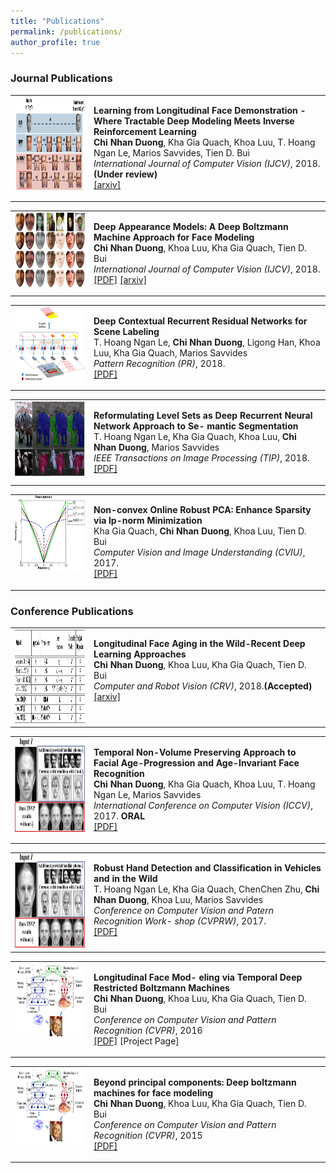 ```yaml
---
title: "Publications"
permalink: /publications/
author_profile: true
---
```


### Journal Publications

<table width="1200" align="center" border="0">
	<td width="25%" valign="top" align="center"><img src="/images/featured_SDAP.png" alt="thumbnail" width="180" height="150" style="border-style: none"></td>
	<td width="75%" valign="top">
	<p><heading><strong>Learning from Longitudinal Face Demonstration - Where Tractable Deep Modeling Meets Inverse Reinforcement Learning</strong></heading><br>
	<strong> Chi Nhan Duong</strong>, Kha Gia Quach, Khoa Luu, T. Hoang Ngan Le, Marios Savvides, Tien D. Bui<br>
	<em>International Journal of Computer Vision (IJCV)</em>, 2018.<b>(Under review)</b><br>
	<a href="https://arxiv.org/pdf/1711.10520.pdf">[arxiv]</a>
	</p></td></table>

<table width="1200" align="center" border="0">
	<td width="25%" valign="top" align="center"><img src="/images/featured_DAMs_journal.jpg" alt="thumbnail" width="150" height="120" style="border-style: none"></td>
	<td width="75%" valign="top">
	<p><heading><strong>Deep Appearance Models: A Deep Boltzmann Machine Approach for Face Modeling</strong></heading><br>
	<strong> Chi Nhan Duong</strong>, Khoa Luu, Kha Gia Quach, Tien D. Bui<br><em>International Journal of Computer Vision (IJCV)</em>, 2018.<br>
	<a href="https://link.springer.com/article/10.1007%2Fs11263-018-1113-3">[PDF]</a>
	<a href="https://arxiv.org/pdf/1607.06871.pdf">[arxiv]</a>
	</p></td></table>

<table width="1200" align="center" border="0">
	<td width="25%" valign="top" align="center"><img src="/images/featured_CRRN.png" alt="thumbnail" width="150" height="120" style="border-style: none"></td>
	<td width="75%" valign="top">
	<p><heading><strong>Deep Contextual Recurrent Residual Networks for Scene Labeling</strong></heading><br>
	T. Hoang Ngan Le, <strong> Chi Nhan Duong</strong>, Ligong Han, Khoa Luu, Kha Gia Quach, Marios Savvides<br>
	<em>Pattern Recognition (PR)</em>, 2018.<br>
	<a href="https://www.sciencedirect.com/science/article/pii/S0031320318300074">[PDF]</a>
	</p></td></table>

<table width="1200" align="center" border="0">
	<td width="25%" valign="top" align="center"><img src="/images/featured_CRLS.png" alt="thumbnail" width="150" height="120" style="border-style: none"></td>
	<td width="75%" valign="top">
	<p><heading><strong>Reformulating Level Sets as Deep Recurrent Neural Network Approach to Se- mantic Segmentation</strong></heading><br>
	T. Hoang Ngan Le, Kha Gia Quach, Khoa Luu, <strong> Chi Nhan Duong</strong>, Marios Savvides<br>
	<em>IEEE Transactions on Image Processing (TIP)</em>, 2018.<br>
	<a href="https://ieeexplore.ieee.org/document/8259369/">[PDF]</a>
	</p></td></table>

<table width="1200" align="center" border="0">
	<td width="25%" valign="top" align="center"><img src="/images/featured_LP_NORM.jpg" alt="thumbnail" width="150" height="120" style="border-style: none"></td>
	<td width="75%" valign="top">
	<p><heading><strong>Non-convex Online Robust PCA: Enhance Sparsity via lp-norm Minimization</strong></heading><br>
	Kha Gia Quach, <strong> Chi Nhan Duong</strong>, Khoa Luu, Tien D. Bui<br>
	<em>Computer Vision and Image Understanding  (CVIU)</em>, 2017.<br>
	<a href="https://www.sciencedirect.com/science/article/pii/S1077314217300450">[PDF]</a>
	</p></td></table>

### Conference Publications
<table width="1200" align="center" border="0">
	<td width="25%" valign="top" align="center"><img src="/images/feature_Aging_Review.png" alt="thumbnail" width="180" height="150" style="border-style: none"></td>
	<td width="75%" valign="top">
	<p><heading><strong>Longitudinal Face Aging in the Wild-Recent Deep Learning Approaches</strong></heading><br>
	<strong> Chi Nhan Duong</strong>, Khoa Luu, Kha Gia Quach, Tien D. Bui<br>
	<em>Computer and Robot Vision (CRV)</em>, 2018.<b>(Accepted)</b><br>
	<a href="https://arxiv.org/pdf/1802.08726.pdf">[arxiv]</a>
	</p></td></table>

<table width="1200" align="center" border="0">
	<td width="25%" valign="top" align="center"><img src="/images/featured_TNVP.png" alt="thumbnail" width="180" height="150" style="border-style: none"></td>
	<td width="75%" valign="top">
	<p><heading><strong>Temporal Non-Volume Preserving Approach to Facial Age-Progression and Age-Invariant Face Recognition</strong></heading><br>
	<strong> Chi Nhan Duong</strong>, Kha Gia Quach, Khoa Luu, T. Hoang Ngan Le, Marios Savvides<br>
	<em>International Conference on Computer Vision (ICCV)</em>, 2017. <b>ORAL</b><br>
	<a href="http://openaccess.thecvf.com/content_iccv_2017/html/Duong_Temporal_Non-Volume_Preserving_ICCV_2017_paper.html">[PDF]</a>
	</p></td></table>
    
<table width="1200" align="center" border="0">
    <td width="25%" valign="top" align="center"><img src="/images/featured_TNVP.png" alt="thumbnail" width="180" height="150" style="border-style: none"></td>
    <td width="75%" valign="top">
    <p><heading><strong>Robust Hand Detection and Classification in Vehicles and in the Wild</strong></heading><br>
    T. Hoang Ngan Le, Kha Gia Quach, ChenChen Zhu, <strong> Chi Nhan Duong</strong>, Khoa Luu, Marios Savvides<br>
    <em>Conference on Computer Vision and Patern Recognition Work- shop (CVPRW)</em>, 2017.<br>
    <a href="http://openaccess.thecvf.com/content_cvpr_2017_workshops/w13/papers/Le_Robust_Hand_Detection_CVPR_2017_paper.pdf">[PDF]</a>
    </p></td></table>
    
<table width="1200" align="center" border="0">
    <td width="25%" valign="top" align="center"><img src="/images/featured_DAMs.png" alt="thumbnail" width="150" height="120" style="border-style: none"></td>
    <td width="75%" valign="top"><p><heading><strong>Longitudinal Face Mod- eling via Temporal Deep Restricted Boltzmann Machines</strong></heading><br>
    <strong> Chi Nhan Duong</strong>, Khoa Luu, Kha Gia Quach, Tien D. Bui<br>
    <em>Conference on Computer Vision and Pattern Recognition (CVPR)</em>, 2016<br>
    <a href="https://www.cv-foundation.org/openaccess/content_cvpr_2016/papers/Duong_Longitudinal_Face_Modeling_CVPR_2016_paper.pdf">[PDF]</a>
    <a>[Project Page]</a>
    </p></td></table>

<table width="1200" align="center" border="0">
	<td width="25%" valign="top" align="center"><img src="/images/featured_DAMs.png" alt="thumbnail" width="150" height="120" style="border-style: none"></td>
	<td width="75%" valign="top"><p><heading><strong>Beyond principal components: Deep boltzmann machines for face modeling</strong></heading><br>
	<strong> Chi Nhan Duong</strong>, Khoa Luu, Kha Gia Quach, Tien D. Bui<br>
    <em>Conference on Computer Vision and Pattern Recognition (CVPR)</em>, 2015<br>
	<a href="https://www.cv-foundation.org/openaccess/content_cvpr_2015/papers/Duong_Beyond_Principal_Components_2015_CVPR_paper.pdf">[PDF]</a>
	</p></td></table>

